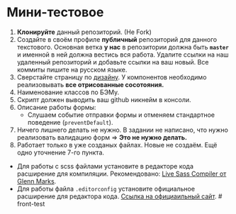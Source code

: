 # Мини-тестовое

1. **Клонируйте** данный репозиторий. (Не Fork)
2. Создайте в своём профиле **публичный** репозиторий для данного текстового. Основная ветка **у нас** в репозитории должна быть **`master`** и именной в ней должна вестись вся работа. Удалите ссылки на наш удаленный репозиторий и добавьте ссылки на ваш новый. Все коммиты пишите на русском языке.
3. Сверстайте страницу по [дизайну](https://lrgbx.ru/da73d006). У компонентов необходимо реализовывать **все отрисованные сосотояния.**
4. Наименование классов по БЭМу.
5. Скрипт должен выводить ваш github никнейм в консоли.
6. Описание работы формы:
    - Слушаем событие отправки формы и отменяем стандартное поведение (`preventDefault`).
7. Ничего лишнего делать не нужно. В задании не написано, что нужно реализовать валидацию форм => **Это не нужно делать.**
8. Работает только в уже созданых файлах. Новые не создаём. Ещё одно уточнение 7-го пункта.

* Для работы с scss файлами установите в редакторе кода расширение для компиляции. Рекомендовано: [Live Sass Compiler от Glenn Marks](https://lrgbx.ru/c517b999).
* Для работы файла `.editorconfig` установите официальное расширение для редактора кода. [Ссылка на официаильный сайт](https://lrgbx.ru/0841de5b).
#   f r o n t - t e s t  
 